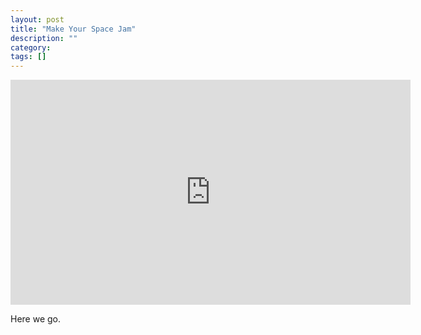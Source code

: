 ```yaml
---
layout: post
title: "Make Your Space Jam"
description: ""
category: 
tags: []
---
```


<iframe width="640" height="360" src="http://www.youtube.com/embed/l-gQLqv9f4o?feature=player_detailpage" frameborder="0" allowfullscreen></iframe>

Here we go.